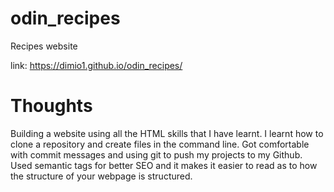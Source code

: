 # odin_recipes
Recipes website 

link: https://dimio1.github.io/odin_recipes/
# Thoughts
Building a website using all the HTML skills that I have learnt. I learnt how to clone a repository and create files in the command line. Got comfortable with commit messages and using git to push my projects to my Github. Used semantic tags for better SEO and it makes it easier to read as to how the structure of your webpage is structured.
